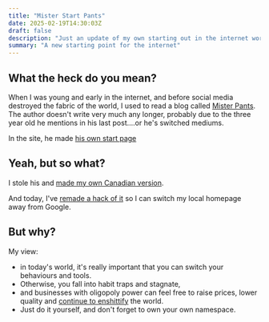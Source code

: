 ```yaml
---
title: "Mister Start Pants"
date: 2025-02-19T14:30:03Z
draft: false
description: "Just an update of my own starting out in the internet world"
summary: "A new starting point for the internet"
---
```


## What the heck do you mean?

When I was young and early in the internet, and before social media destroyed the fabric of the world, I used to read a blog called [Mister Pants](https://misterpants.com). The author doesn't write very much any longer, probably due to the three year old he mentions in his last post....or he's switched mediums.

In the site, he made [his own start page](https://misterpants.com/start)

## Yeah, but so what?

I stole his and [made my own Canadian version](/misterSTARTpants.htm). 

And today, I've [remade a hack of it](/start.htm) so I can switch my local homepage away from Google. 

## But why?

My view: 

* in today's world, it's really important that you can switch your behaviours and tools.
* Otherwise, you fall into habit traps and stagnate, 
* and businesses with oligopoly power can feel free to raise prices, lower quality and [continue to enshittify](https://pluralistic.net/2024/04/04/teach-me-how-to-shruggie/) the world.
* Just do it yourself, and don't forget to own your own namespace.

